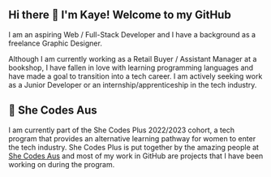 ## Hi there 👋 I'm Kaye! Welcome to my GitHub

I am an aspiring Web / Full-Stack Developer and I have a background as a freelance Graphic Designer.

Although I am currently working as a Retail Buyer / Assistant Manager at a bookshop, I have fallen in love with learning programming languages and have made a goal to transition into a tech career. I am actively seeking work as a Junior Developer or an internship/apprenticeship in the tech industry.

## 💜 She Codes Aus

I am currently part of the She Codes Plus 2022/2023 cohort, a tech program that provides an alternative learning pathway for women to enter the tech industry. She Codes Plus is put together by the amazing people at [She Codes Aus](https://shecodes.com.au) and most of my work in GitHub are projects that I have been working on during the program.



